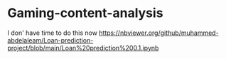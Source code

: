 # Gaming-content-analysis
I don' have time to do this now
https://nbviewer.org/github/muhammed-abdelaleam/Loan-prediction-project/blob/main/Loan%20prediction%200.1.ipynb
